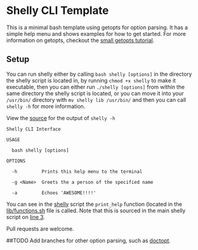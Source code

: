 # Shelly CLI Template
This is a minimal bash template using getopts for option parsing. It has a simple help menu and shows examples for how to get started. For more information on getopts, checkout the [small getopts tutorial](http://wiki.bash-hackers.org/howto/getopts_tutorial). 
## Setup
You can run shelly either by calling `bash shelly [options]` in the directory the shelly script is located in, by running `chmod +x shelly` to make it executable, then you can either run `./shelly [options]` from within the same directory the shelly script is located, or you can move it into your `/usr/bin/` directory with `mv shelly lib /usr/bin/` and then you can call `shelly -h` for more information.  
  
View the [source](https://github.com/DrewBro-Designs/shelly/blob/master/lib/functions.sh#L1-L11) for the output of `shelly -h`
```
Shelly CLI Interface

USAGE

  bash shelly [options]

OPTIONS

  -h         Prints this help menu to the terminal

  -g <Name>  Greets the a person of the specified name

  -a         Echoes 'AWESOME!!!!'
```
You can see in the [shelly](https://github.com/DrewBro-Designs/shelly/blob/master/shelly#L7-L9) script the `print_help` function (located in the [lib/functions.sh](://github.com/DrewBro-Designs/shelly/blob/master/lib/functions.sh) file is called. Note that this is sourced in the main shelly script on [line 3](https://github.com/DrewBro-Designs/shelly/blob/master/shelly#L3).  
  
Pull requests are welcome.  
  
##TODO
Add branches for other option parsing, such as [doctopt](https://github.com/docopt/docopts).
